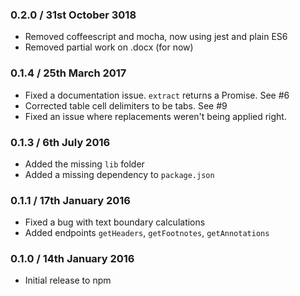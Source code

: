 ### 0.2.0 / 31st October 3018

 * Removed coffeescript and mocha, now using jest and plain ES6
 * Removed partial work on .docx (for now)


### 0.1.4 / 25th March 2017

 * Fixed a documentation issue. `extract` returns a Promise. See #6
 * Corrected table cell delimiters to be tabs. See #9
 * Fixed an issue where replacements weren't being applied right. 


### 0.1.3 / 6th July 2016

 * Added the missing `lib` folder
 * Added a missing dependency to `package.json`


### 0.1.1 / 17th January 2016

 * Fixed a bug with text boundary calculations
 * Added endpoints `getHeaders`, `getFootnotes`, `getAnnotations`


### 0.1.0 / 14th January 2016

 * Initial release to npm
